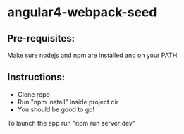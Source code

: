 # angular4-webpack-seed

## Pre-requisites:
Make sure nodejs and npm are installed and on your PATH

## Instructions:
* Clone repo
* Run "npm install" inside project dir
* You should be good to go!

To launch the app run "npm run server:dev"
